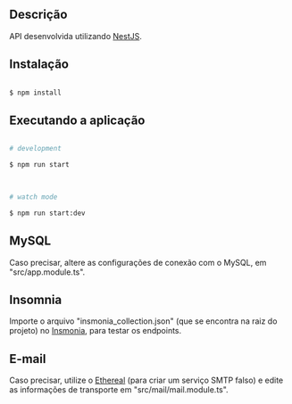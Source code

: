 ## Descrição

  

API desenvolvida utilizando [NestJS](https://github.com/nestjs/nest).

  

## Instalação

  

```bash

$ npm install

```
  

## Executando a aplicação

  

```bash

# development

$ npm run start

  

# watch mode

$ npm run start:dev

```

## MySQL

Caso precisar, altere as configurações de conexão com o MySQL, em "src/app.module.ts".

## Insomnia

Importe o arquivo "insmonia_collection.json" (que se encontra na raiz do projeto) no [Insmonia](https://insomnia.rest), para testar os endpoints.

## E-mail

Caso precisar, utilize o [Ethereal](https://ethereal.email) (para criar um serviço SMTP falso) e edite as informações de transporte em "src/mail/mail.module.ts".